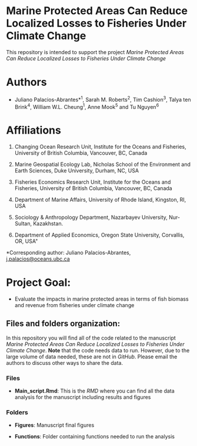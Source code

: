 
# Marine Protected Areas Can Reduce Localized Losses to Fisheries Under Climate Change

This repository is intended to support the project *Marine Protected Areas Can Reduce Localized Losses to Fisheries Under Climate Change* 

# Authors
- Juliano Palacios-Abrantes*<sup>1</sup>, Sarah M. Roberts<sup>2</sup>, Tim Cashion<sup>3</sup>, Talya ten Brink<sup>4</sup>, William W.L. Cheung<sup>1</sup>, Anne Mook<sup>5</sup> and Tu Nguyen<sup>6</sup>

# Affiliations

1. Changing Ocean Research Unit, Institute for the Oceans and Fisheries, University of British Columbia, Vancouver, BC, Canada

2. Marine Geospatial Ecology Lab, Nicholas School of the Environment and Earth Sciences, Duke University, Durham, NC, USA

3. Fisheries Economics Research Unit, Institute for the Oceans and Fisheries, University of British Columbia, Vancouver, BC, Canada

4. Department of Marine Affairs, University of Rhode Island, Kingston, RI, USA

5. Sociology & Anthropology Department, Nazarbayev University, Nur-Sultan, Kazakhstan.

6. Department of Applied Economics, Oregon State University, Corvallis, OR, USA"

\*Corresponding author: Juliano Palacios-Abrantes, j.palacios@oceans.ubc.ca


# Project Goal:

- Evaluate the impacts in marine protected areas in terms of fish biomass and revenue from fisheries under climate change

## Files and folders organization:

In this repository you will find all of the code related to the manuscript *Marine Protected Areas Can Reduce Localized Losses to Fisheries Under Climate Change*. **Note** that the code needs data to run. However, due to the large volume of data needed, these are not in *GitHub*. Please email the authors to discuss other ways to share the data.

### Files

- **Main_script.Rmd**: This is the *RMD* where you can find all the data analysis for the manuscript including results and figures

### Folders

- **Figures**: Manuscript final figures

- **Functions**: Folder containing functions needed to run the analysis
